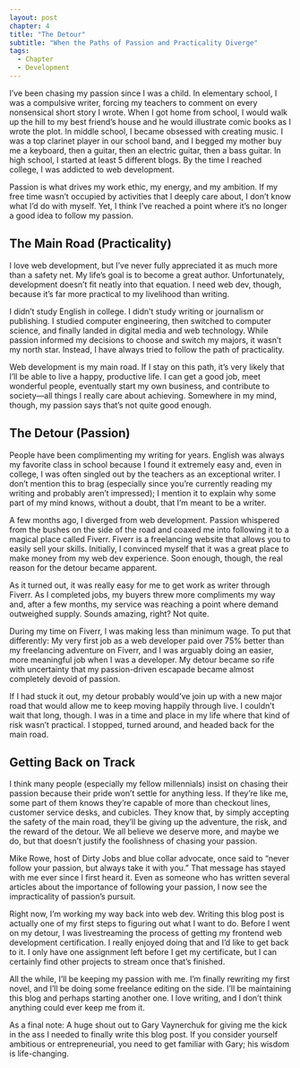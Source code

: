 ```yaml
---
layout: post
chapter: 4
title: "The Detour"
subtitle: "When the Paths of Passion and Practicality Diverge"
tags:
  - Chapter
  - Development
---
```


I’ve been chasing my passion since I was a child. In elementary school, I was a compulsive writer, forcing my teachers to comment on every nonsensical short story I wrote. When I got home from school, I would walk up the hill to my best friend’s house and he would illustrate comic books as I wrote the plot. In middle school, I became obsessed with creating music. I was a top clarinet player in our school band, and I begged my mother buy me a keyboard, then a guitar, then an electric guitar, then a bass guitar. In high school, I started at least 5 different blogs. By the time I reached college, I was addicted to web development.

Passion is what drives my work ethic, my energy, and my ambition. If my free time wasn’t occupied by activities that I deeply care about, I don’t know what I’d do with myself. Yet, I think I’ve reached a point where it’s no longer a good idea to follow my passion.

<h2>The Main Road (Practicality)</h2>
I love web development, but I’ve never fully appreciated it as much more than a safety net. My life’s goal is to become a great author. Unfortunately, development doesn’t fit neatly into that equation. I need web dev, though, because it’s far more practical to my livelihood than writing.

I didn’t study English in college. I didn’t study writing or journalism or publishing. I studied computer engineering, then switched to computer science, and finally landed in digital media and web technology. While passion informed my decisions to choose and switch my majors, it wasn’t my north star. Instead, I have always tried to follow the path of practicality.

Web development is my main road. If I stay on this path, it’s very likely that I’ll be able to live a happy, productive life. I can get a good job, meet wonderful people, eventually start my own business, and contribute to society—all things I really care about achieving. Somewhere in my mind, though, my passion says that’s not quite good enough.

<h2>The Detour (Passion)</h2>
People have been complimenting my writing for years. English was always my favorite class in school because I found it extremely easy and, even in college, I was often singled out by the teachers as an exceptional writer. I don’t mention this to brag (especially since you’re currently reading my writing and probably aren’t impressed); I mention it to explain why some part of my mind knows, without a doubt, that I’m meant to be a writer.

A few months ago, I diverged from web development. Passion whispered from the bushes on the side of the road and coaxed me into following it to a magical place called Fiverr. Fiverr is a freelancing website that allows you to easily sell your skills. Initially, I convinced myself that it was a great place to make money from my web dev experience. Soon enough, though, the real reason for the detour became apparent.

As it turned out, it was really easy for me to get work as writer through Fiverr. As I completed jobs, my buyers threw more compliments my way and, after a few months, my service was reaching a point where demand outweighed supply. Sounds amazing, right? Not quite.

During my time on Fiverr, I was making less than minimum wage. To put that differently: My very first job as a web developer paid over 75% better than my freelancing adventure on Fiverr, and I was arguably doing an easier, more meaningful job when I was a developer. My detour became so rife with uncertainty that my passion-driven escapade became almost completely devoid of passion.

If I had stuck it out, my detour probably would’ve join up with a new major road that would allow me to keep moving happily through live. I couldn’t wait that long, though. I was in a time and place in my life where that kind of risk wasn’t practical. I stopped, turned around, and headed back for the main road.

<h2>Getting Back on Track</h2>
I think many people (especially my fellow millennials) insist on chasing their passion because their pride won’t settle for anything less. If they’re like me, some part of them knows they’re capable of more than checkout lines, customer service desks, and cubicles. They know that, by simply accepting the safety of the main road, they’ll be giving up the adventure, the risk, and the reward of the detour. We all believe we deserve more, and maybe we do, but that doesn’t justify the foolishness of chasing your passion.

Mike Rowe, host of Dirty Jobs and blue collar advocate, once said to “never follow your passion, but always take it with you.” That message has stayed with me ever since I first heard it. Even as someone who has written several articles about the importance of following your passion, I now see the impracticality of passion’s pursuit.

Right now, I’m working my way back into web dev. Writing this blog post is actually one of my first steps to figuring out what I want to do. Before I went on my detour, I was livestreaming the process of getting my frontend web development certification. I really enjoyed doing that and I’d like to get back to it. I only have one assignment left before I get my certificate, but I can certainly find other projects to stream once that’s finished.

All the while, I’ll be keeping my passion with me. I’m finally rewriting my first novel, and I’ll be doing some freelance editing on the side. I’ll be maintaining this blog and perhaps starting another one. I love writing, and I don’t think anything could ever keep me from it.

As a final note: A huge shout out to Gary Vaynerchuk for giving me the kick in the ass I needed to finally write this blog post. If you consider yourself ambitious or entrepreneurial, you need to get familiar with Gary; his wisdom is life-changing.
